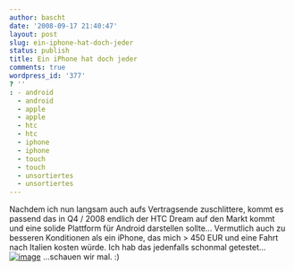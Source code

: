 ```yaml
---
author: bascht
date: '2008-09-17 21:40:47'
layout: post
slug: ein-iphone-hat-doch-jeder
status: publish
title: Ein iPhone hat doch jeder
comments: true
wordpress_id: '377'
? ''
: - android
  - android
  - apple
  - apple
  - htc
  - htc
  - iphone
  - iphone
  - touch
  - touch
  - unsortiertes
  - unsortiertes
---
```


Nachdem ich nun langsam auch aufs Vertragsende zuschlittere, kommt
es passend das in Q4 / 2008 endlich der HTC Dream auf den Markt
kommt und eine solide Plattform für Android darstellen sollte...
Vermutlich auch zu besseren Konditionen als ein iPhone, das mich \>
450 EUR und eine Fahrt nach Italien kosten würde. Ich hab das
jedenfalls schonmal getestet...
[![image](http://www.bascht.com/uploads/2008/09/android-300x251.png "android")](http://www.bascht.com/uploads/2008/09/android.png)
...schauen wir mal. :)



